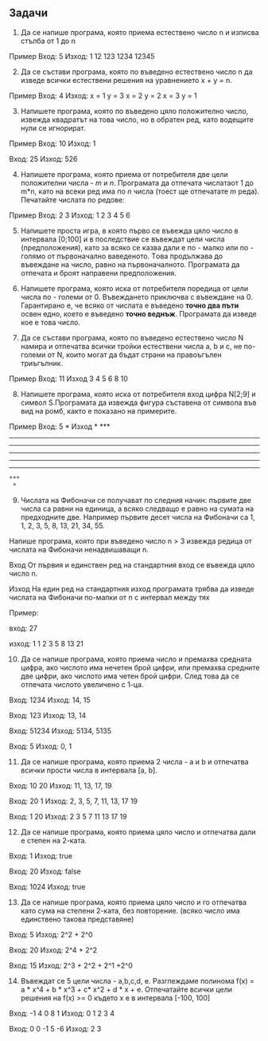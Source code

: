 ## Задачи

1. Да се напише програма, която приема естествено число n и изписва стълба от 1 до n

Пример
Вход:
5
Изход:
1
12
123
1234
12345

2. Да се състави програма, която по въведено естествено число n да изведе всички естествени решения на уравнението x + y = n.

Пример
Вход:
4
Изход:
x = 1 y = 3
x = 2 y = 2
x = 3 y = 1


3. Напишете програма, която по въведено цяло положително число, извежда квадратът на това число, но в обратен ред, като водещите нули се игнорират.

Пример
Вход:
10
Изход:
1

Вход:
25
Изход:
526

4. Напишете програма, която приема от потребителя две цели положителни числа - *m* и *n*.
  Програмата да отпечата числатаот 1 до m*n, като на всеки ред има по *n* числа (тоест ще отпечатате *m* реда).
  Печатайте числата по редове:

Пример
Вход:
2 3
Изход:
1 2 3
4 5 6

5. Напишете проста игра, в която първо се въвежда цяло число в интервала [0;100] и в последствие се въвеждат цели числа
  (предположения), като за всяко се казва дали е по - малко или по - голямо от първоначално ваведеното.
  Tова продължава до въвеждане на число, равно на първоначалното. Програмата да отпечата и броят направени предположения.

6. Напишете програма, която иска от потребителя поредица от цели числа по - големи от 0.
  Въвеждането приключва с въвеждане на 0. Гарантирано е, че всяко от числата е въведено **точно два пъти** освен едно,
  което е въведено **точно веднъж**. Програмата да изведе кое е това число.

7. Да се състави програма, която по въведено естествено число N намира и отпечатва всички тройки естествени числа a, b и c,
  не по-големи от N, които могат да бъдат страни на правоъгълен триъгълник.

Пример
Вход:
11
Изход
3 4 5
6 8 10

8. Напишете програма, която иска от потребителя вход цифра N[2;9] и символ S.Програмата да извежда фигура съставена от символа във вид на ромб, както е показано на примерите.

Пример
Вход:
5 *
Изход
     *
    ***
   *****
  *******
 *********
  *******
   *****
    ***
     *

9. Числата на Фибоначи се получават по следния начин: първите две числа са равни на единица, а всяко следващо е равно на сумата на предходните две. Например първите десет числа на Фибоначи са 1, 1, 2, 3, 5, 8, 13, 21, 34, 55. 

Напише програма, която при въведено число n > 3 извежда редица от числата на Фибоначи ненадвишаващи n.

Вход От първия и единствен ред на стандартния вход се въвежда цяло число n.

Изход На един ред на стандартния изход програмата трябва да изведе числата на Фибоначи по-малки от n с интервал между тях

Пример:

вход: 27

изход: 1 1 2 3 5 8 13 21

10. Да се напише програма, която приема число и премахва среднaта цифра, ако числото има нечетен брой цифри, или премахва средните две цифри,
          ако числото има четен брой цифри. След това да се отпечата числото увеличено с 1-ца.

Вход: 1234
Изход: 14, 15

Вход: 123
Изход: 13, 14

Вход: 51234
Изход: 5134, 5135

Вход: 5
Изход: 0, 1

11. Да се напише програма, която приема 2 числa - a и b и отпечатва всички прости числа в интервала [a, b].

Вход: 10 20
Изход: 11, 13, 17, 19

Вход: 20 1
Изход: 2, 3, 5, 7, 11, 13, 17 19

Вход: 1 20
Изход: 2 3 5 7 11 13 17 19

12. Да се напише програма, която приема цяло число и отпечатва дали е степен на 2-ката.

Вход: 1
Изход: true

Вход: 20
Изход: false

Вход: 1024
Изход: true

13. Да се напише програма, която приема цяло число и го отпечатва като сума на степени 2-ката, без повторение.
         (всяко число има единствено такова представяне)

Вход: 5
Изход: 2^2 + 2^0

Вход: 20
Изход: 2^4 + 2^2

Вход: 15
Изход: 2^3 + 2^2 + 2^1 +2^0

14. Въвеждат се 5 цели числа - a,b,c,d, e. Разглеждаме полинома f(x) = a * x^4 + b * x^3 + c* x^2 + d * x + e.
          Отпечатайте всички цели решения на f(x) >= 0 където x e в интервала [-100, 100]

Вход: -1 4 0 8 1
Изход: 0 1 2 3 4

Вход: 0 0 -1 5 -6
Изход: 2 3